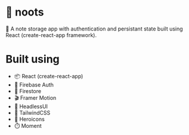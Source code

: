 # 📒 noots

🚀  A note storage app with authentication and persistant state built using React (create-react-app framework).

# Built using
- 📦 React (create-react-app)
- 🔑 Firebase Auth
- 💾 Firestore
- 🎬 Framer Motion
- 🎨 HeadlessUI
- 🎨 TailwindCSS
- 🎨 Heroicons
- ⏱️ Moment

